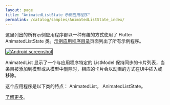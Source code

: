 ```yaml
---
layout: page
title: "AnimatedListState 示例应用程序"
permalink: /catalog/samples/AnimatedListState_index/
---
```


这里列出的所有示例应用程序都以一种有趣的方式使用了 Flutter AnimatedListState 类。<a href="/catalog/samples/">示例应用程序目录</a>页面列出了所有示例程序。

<div class="container-fluid">
  <div class="row" style="margin-bottom: 32px">
    <a href="/catalog/samples/animated-list/">
      <div class="col-md-3">
        <img style="border:1px solid #000000" src="https://storage.googleapis.com/flutter-catalog/cb4a54db8fb3726bf4293b9cc5cb12ce16883803/animated_list_small.png" alt="Android screenshot" class="img-responsive">
      </div>
   </a>
    <div class="col-md-9">
      <p>
        AnimatedList 显示了一个与应用程序特定的 ListModel 保持同步的卡片列表，当条目被添加到模型或从模型中删除时，相应的卡片会以动画的方式在UI中插入或移除。
      </p>
      <p>
        这个应用程序是以下类的特点： AnimatedList， AnimatedListState。
      </p>
      <p>
        <a href="/catalog/samples/animated-list/">了解更多</a>。
      </p>
    </div>
  </div>

</div>
